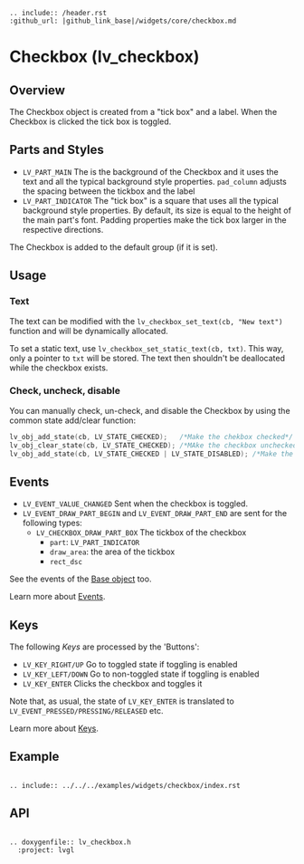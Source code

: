 ```eval_rst
.. include:: /header.rst
:github_url: |github_link_base|/widgets/core/checkbox.md
```
# Checkbox (lv_checkbox)


## Overview

The Checkbox object is created from a "tick box" and a label. When the Checkbox is clicked the tick box is toggled.

## Parts and Styles
- `LV_PART_MAIN` The is the background of the Checkbox and it uses the text and all the typical background style properties.
`pad_column` adjusts the spacing between the tickbox and the label
- `LV_PART_INDICATOR` The "tick box" is a square that uses all the typical background style properties.
By default, its size is equal to the height of the main part's font. Padding properties make the tick box larger in the respective directions.

The Checkbox is added to the default group (if it is set).

## Usage


### Text
The text can be modified with the `lv_checkbox_set_text(cb, "New text")` function and will be dynamically allocated.

To set a static text,
use `lv_checkbox_set_static_text(cb, txt)`. This way, only a pointer to `txt` will be stored. The text then shouldn't be deallocated while the checkbox exists.

### Check, uncheck, disable
You can manually check, un-check, and disable the Checkbox by using the common state add/clear function:
```c
lv_obj_add_state(cb, LV_STATE_CHECKED);   /*Make the chekbox checked*/
lv_obj_clear_state(cb, LV_STATE_CHECKED); /*MAke the checkbox unchecked*/
lv_obj_add_state(cb, LV_STATE_CHECKED | LV_STATE_DISABLED); /*Make the checkbox checked and disabled*/
```

## Events
- `LV_EVENT_VALUE_CHANGED` Sent when the checkbox is toggled.
- `LV_EVENT_DRAW_PART_BEGIN` and `LV_EVENT_DRAW_PART_END` are sent for the following types:
    - `LV_CHECKBOX_DRAW_PART_BOX` The tickbox of the checkbox
        - `part`: `LV_PART_INDICATOR`
        - `draw_area`: the area of the tickbox
        - `rect_dsc`

See the events of the [Base object](/widgets/obj) too.

Learn more about [Events](/overview/event).


## Keys
The following *Keys* are processed by the 'Buttons':
- `LV_KEY_RIGHT/UP` Go to toggled state if toggling is enabled
- `LV_KEY_LEFT/DOWN` Go to non-toggled state if toggling is  enabled
- `LV_KEY_ENTER` Clicks the checkbox and toggles it

Note that, as usual, the state of `LV_KEY_ENTER` is translated to `LV_EVENT_PRESSED/PRESSING/RELEASED` etc.

Learn more about [Keys](/overview/indev).


## Example

```eval_rst

.. include:: ../../../examples/widgets/checkbox/index.rst

```

## API

```eval_rst

.. doxygenfile:: lv_checkbox.h
  :project: lvgl

```
